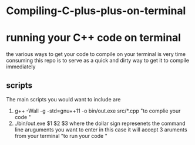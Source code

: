 # Compiling-C-plus-plus-on-terminal
<h1> running your C++ code on terminal </h1>
<p>the various ways to get your code to compile on your terminal is very time consuming this repo is to serve as a quick and dirty way to get it to compile immediately </p>
<h2>scripts</h2>
<p>The main scripts you would want to include are </p>
<ol>
<li>g++ -Wall -g -std=gnu++11 -o bin/out.exe src/*.cpp    "to complie your code "</li>
<li>./bin/out.exe $1 $2 $3  where the dollar sign represenets the command line aruguments you want to enter in this case it will accept 3 aruments from your terminal  "to run your code  "</li>
